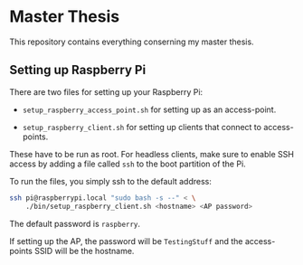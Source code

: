 Master Thesis
=============

This repository contains everything conserning my master thesis.

Setting up Raspberry Pi
-----------------------

There are two files for setting up your Raspberry Pi:

 - `setup_raspberry_access_point.sh` for setting up as an access-point.
 
 - `setup_raspberry_client.sh` for setting up clients that connect to 
    access-points.

These have to be run as root. For headless clients, make sure to enable SSH
access by adding a file called `ssh` to the boot partition of the Pi.

To run the files, you simply ssh to the default address:
```bash
ssh pi@raspberrypi.local "sudo bash -s --" < \
    ./bin/setup_raspberry_client.sh <hostname> <AP password>
```
The default password is `raspberry`.

If setting up the AP, the password will be `TestingStuff` and the access-points 
SSID will be the hostname.
